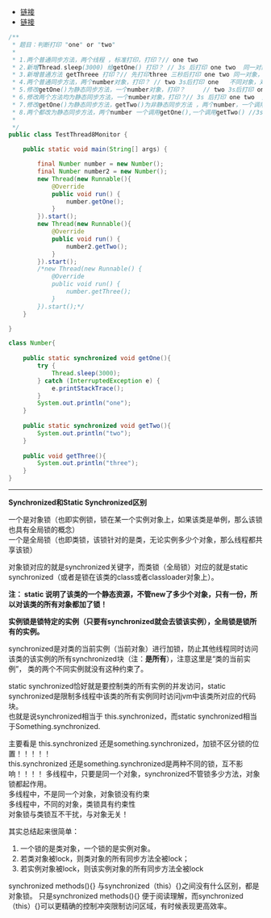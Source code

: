 - [链接](https://www.cnblogs.com/wq3435/p/6366913.html)
- [链接](https://www.cnblogs.com/lixuwu/p/5676143.html)
```java
/**
 * 题目：判断打印 "one" or "two"
 * 
 * 1.两个普通同步方法，两个线程 ，标准打印，打印？// one two
 * 2.新增Thread.sleep(3000) 给getOne() 打印？ // 3s 后打印 one two  同一对象，对象锁影响所有的锁成员(非static锁)
 * 3.新增普通方法 getThreee 打印？// 先打印three 三秒后打印 one two 同一对象，对象锁不影响非锁成员
 * 4.两个普通同步方法，两个number对象，打印？ // two 3s后打印 one   不同对象，对象锁没有影响
 * 5.修改getOne()为静态同步方法，一个number对象，打印？     // two 3s后打印 one  对象锁和类锁互不影响
 * 6.修改两个方法均为静态同步方法，一个number对象，打印？// 3s 后打印 one two  类锁 所有对象互斥
 * 7.修改getOne()为静态同步方法，getTwo()为非静态同步方法 ，两个number，一个调用one，一个调用two //two 3s后打印 one  对象锁和类锁互不影响
 * 8.两个都改为静态同步方法，两个number 一个调用getOne(),一个调用getTwo() //3s 后打印 one two  类锁 所有对象互斥  同6
 *
 */
public class TestThread8Monitor {

    public static void main(String[] args) {

        final Number number = new Number();
        final Number number2 = new Number();
        new Thread(new Runnable(){
            @Override
            public void run() {
                number.getOne();
            }
        }).start();
        new Thread(new Runnable(){
            @Override
            public void run() {
                number2.getTwo();
            }
        }).start();
        /*new Thread(new Runnable() {
            @Override
            public void run() {
                number.getThree();
            }
        }).start();*/
    }

}

class Number{
    
    public static synchronized void getOne(){
        try {
            Thread.sleep(3000);
        } catch (InterruptedException e) {
            e.printStackTrace();
        }
        System.out.println("one");
    }
    
    public static synchronized void getTwo(){
        System.out.println("two");
    }
    
    public void getThree(){
        System.out.println("three");
    }
}
```
---
**Synchronized和Static Synchronized区别**

一个是对象锁（也即实例锁，锁在某一个实例对象上，如果该类是单例，那么该锁也具有全局锁的概念）\
一个是全局锁（也即类锁，该锁针对的是类，无论实例多少个对象，那么线程都共享该锁）

对象锁对应的就是synchronized关键字，而类锁（全局锁）对应的就是static synchronized（或者是锁在该类的class或者classloader对象上）。

**注： static 说明了该类的一个静态资源，不管new了多少个对象，只有一份，所以对该类的所有对象都加了锁！**

**实例锁是锁特定的实例（只要有synchronized就会去锁该实例），全局锁是锁所有的实例。**

synchronized是对类的当前实例（当前对象）进行加锁，防止其他线程同时访问该类的该实例的所有synchronized块（注：**是所有**），注意这里是“类的当前实例”， 类的两个不同实例就没有这种约束了。

static synchronized恰好就是要控制类的所有实例的并发访问，static synchronized是限制多线程中该类的所有实例同时访问jvm中该类所对应的代码块。\
也就是说synchronized相当于 this.synchronized，而static synchronized相当于Something.synchronized.

主要看是 this.synchronized 还是something.synchronized，加锁不区分锁的位置！！！！！  \
this.synchronized 还是something.synchronized是两种不同的锁，互不影响！！！！
多线程中，只要是同一个对象，synchronized不管锁多少方法，对象锁都起作用。\
多线程中，不是同一个对象，对象锁没有约束\
多线程中，不同的对象，类锁具有约束性\
对象锁与类锁互不干扰，与对象无关！

其实总结起来很简单：
1. 一个锁的是类对象，一个锁的是实例对象。
2. 若类对象被lock，则类对象的所有同步方法全被lock；
3. 若实例对象被lock，则该实例对象的所有同步方法全被lock

synchronized methods(){} 与synchronized（this）{}之间没有什么区别，都是对象锁。
只是synchronized methods(){} 便于阅读理解，而synchronized（this）{}可以更精确的控制冲突限制访问区域，有时候表现更高效率。

